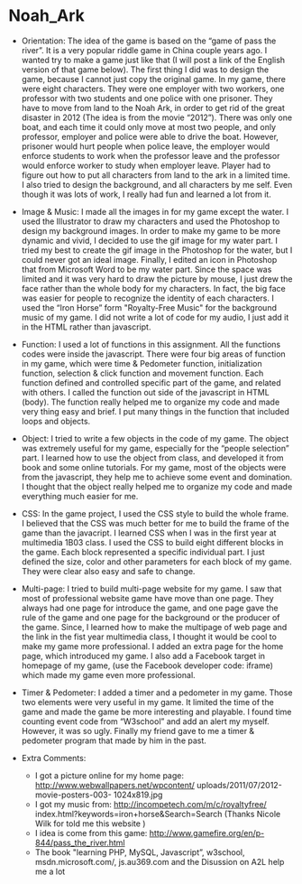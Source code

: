 # Noah_Ark

- Orientation: The idea of the game is based on the “game of pass the river”. It is a very popular riddle game in China couple years ago. I wanted try to make a game just like that (I will post a link of the English version of that game below). The first thing I did was to design the game, because I cannot just copy the original game. In my game, there were eight characters. They were one employer with two workers, one professor with two students and one police with one prisoner. They have to move from land to the Noah Ark, in order to get rid of the great disaster in 2012 (The idea is from the movie “2012”). There was only one boat, and each time it could only move at most two people, and only professor, employer and police were able to drive the boat. However, prisoner would hurt people when police leave, the employer would enforce students to work when the professor leave and the professor would enforce worker to study when employer leave. Player had to figure out how to put all characters from land to the ark in a limited time. I also tried to design the background, and all characters by me self. Even though it was lots of work, I really had fun and learned a lot from it.

- Image & Music: I made all the images in for my game except the water. I used the Illustrator to draw my characters and used the Photoshop to design my background images. In order to make my game to be more dynamic and vivid, I decided to use the gif image for my water part. I tried my best to create the gif image in the Photoshop for the water, but I could never got an ideal image. Finally, I edited an icon in Photoshop that from Microsoft Word to be my water part. Since the space was limited and it was very hard to draw the picture by mouse, I just drew the face rather than the whole body for my characters. In fact, the big face was easier for people to recognize the identity of each characters. I used the “Iron Horse” form "Royalty-Free Music" for the background music of my game. I did not write a lot of code for my audio, I just add it in the HTML rather than javascript.

- Function: I used a lot of functions in this assignment. All the functions codes were inside the javascript. There were four big areas of function in my game, which were time & Pedometer function, initialization function, selection & click function and movement function. Each function defined and controlled specific part of the game, and related with others. I called the function out side of the javascript in HTML (body). The function really helped me to organize my code and made very thing easy and brief. I put many things in the function that included loops and objects.

- Object: I tried to write a few objects in the code of my game. The object was extremely useful for my game, especially for the “people selection” part. I learned how to use the object from class, and developed it from book and some online tutorials. For my game, most of the objects were from the javascript, they help me to achieve some event and domination. I thought that the object really helped me to organize my code and made everything much easier for me.

- CSS: In the game project, I used the CSS style to build the whole frame. I believed that the CSS was much better for me to build the frame of the game than the javacript. I learned CSS when I was in the first year at multimedia 1B03 class. I used the CSS to build eight different blocks in the game. Each block represented a specific individual part. I just defined the size, color and other parameters for each block of my game. They were clear also easy and safe to change.

- Multi-page: I tried to build multi-page website for my game. I saw that most of professional website game have move than one page. They always had one page for introduce the game, and one page gave the rule of the game and one page for the background or the producer of the game. Since, I learned how to make the multipage of web page and the link in the fist year multimedia class, I thought it would be cool to make my game more professional. I added an extra page for the home page, which introduced my game. I also add a Facebook target in homepage of my game, (use the Facebook developer code: iframe) which made my game even more professional.

- Timer & Pedometer: I added a timer and a pedometer in my game. Those two elements were very useful in my game. It limited the time of the game and made the game be more interesting and playable. I found time counting event code from “W3school” and add an alert my myself. However, it was so ugly. Finally my friend gave to me a timer & pedometer program that made by him in the past.

- Extra Comments:
  - I got a picture online for my home page:
http://www.webwallpapers.net/wpcontent/
uploads/2011/07/2012-movie-posters-003-
1024x819.jpg
  - I got my music from:
http://incompetech.com/m/c/royaltyfree/
index.html?keywords=iron+horse&Search=Search
(Thanks Nicole Wilk for told me this website )
  - I idea is come from this game:
http://www.gamefire.org/en/p-844/pass_the_river.html
  - The book "learning PHP, MySQL, Javascript”, w3school,
msdn.microsoft.com/, js.au369.com and the Disussion on
A2L help me a lot
